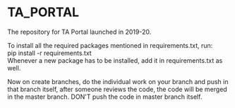 # TA_PORTAL
The repository for TA Portal launched in 2019-20.

To install all the required packages mentioned in requirements.txt, run:  
pip install -r requirements.txt   
Whenever a new package has to be installed, add it in requirements.txt as well.

Now on create branches, do the individual work on your branch and push in that branch itself, after someone reviews the code, the code will be merged in the master branch. DON'T push the code in master branch itself.
